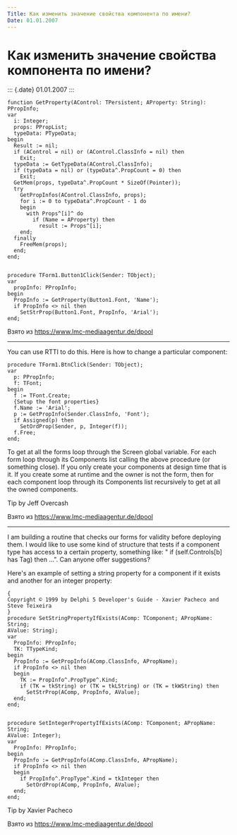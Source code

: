 ```yaml
---
Title: Как изменить значение свойства компонента по имени?
Date: 01.01.2007
---
```



Как изменить значение свойства компонента по имени?
===================================================

::: {.date}
01.01.2007
:::

    function GetProperty(AControl: TPersistent; AProperty: String): PPropInfo;
    var
      i: Integer;
      props: PPropList;
      typeData: PTypeData;
    begin
      Result := nil;
      if (AControl = nil) or (AControl.ClassInfo = nil) then
        Exit;
      typeData := GetTypeData(AControl.ClassInfo);
      if (typeData = nil) or (typeData^.PropCount = 0) then
        Exit;
      GetMem(props, typeData^.PropCount * SizeOf(Pointer));
      try
        GetPropInfos(AControl.ClassInfo, props);
        for i := 0 to typeData^.PropCount - 1 do
        begin
          with Props^[i]^ do
            if (Name = AProperty) then
              result := Props^[i];
        end;
      finally
        FreeMem(props);
      end;
    end;
     
     
    procedure TForm1.Button1Click(Sender: TObject);
    var
      propInfo: PPropInfo;
    begin
      PropInfo := GetProperty(Button1.Font, 'Name');
      if PropInfo <> nil then
        SetStrProp(Button1.Font, PropInfo, 'Arial');
    end;

Взято из <https://www.lmc-mediaagentur.de/dpool>

------------------------------------------------------------------------

You can use RTTI to do this. Here is how to change a particular
component:

    procedure TForm1.BtnClick(Sender: TObject);
    var
      p: PPropInfo;
      f: TFont;
    begin
      f := TFont.Create;
      {Setup the font properties}
      f.Name := 'Arial';
      p := GetPropInfo(Sender.ClassInfo, 'Font');
      if Assigned(p) then
        SetOrdProp(Sender, p, Integer(f));
      f.Free;
    end;

To get at all the forms loop through the Screen global variable. For
each form loop through its Components list calling the above procedure
(or something close). If you only create your components at design time
that is it. If you create some at runtime and the owner is not the form,
then for each component loop through its Components list recursively to
get at all the owned components.

Tip by Jeff Overcash

Взято из <https://www.lmc-mediaagentur.de/dpool>

------------------------------------------------------------------------

I am building a routine that checks our forms for validity before
deploying them. I would like to use some kind of structure that tests if
a component type has access to a certain property, something like: " if
(self.Controls\[b\] has Tag) then ...". Can anyone offer suggestions?

Here\'s an example of setting a string property for a component if it
exists and another for an integer property:

    {
    Copyright © 1999 by Delphi 5 Developer's Guide - Xavier Pacheco and Steve Teixeira
    }
    procedure SetStringPropertyIfExists(AComp: TComponent; APropName: String;
    AValue: String);
    var
      PropInfo: PPropInfo;
      TK: TTypeKind;
    begin
      PropInfo := GetPropInfo(AComp.ClassInfo, APropName);
      if PropInfo <> nil then
      begin
        TK := PropInfo^.PropType^.Kind;
        if (TK = tkString) or (TK = tkLString) or (TK = tkWString) then
          SetStrProp(AComp, PropInfo, AValue);
      end;
    end;
     
     
    procedure SetIntegerPropertyIfExists(AComp: TComponent; APropName: String;
    AValue: Integer);
    var
      PropInfo: PPropInfo;
    begin
      PropInfo := GetPropInfo(AComp.ClassInfo, APropName);
      if PropInfo <> nil then
      begin
        if PropInfo^.PropType^.Kind = tkInteger then
          SetOrdProp(AComp, PropInfo, AValue);
      end;
    end;

Tip by Xavier Pacheco

Взято из <https://www.lmc-mediaagentur.de/dpool>
